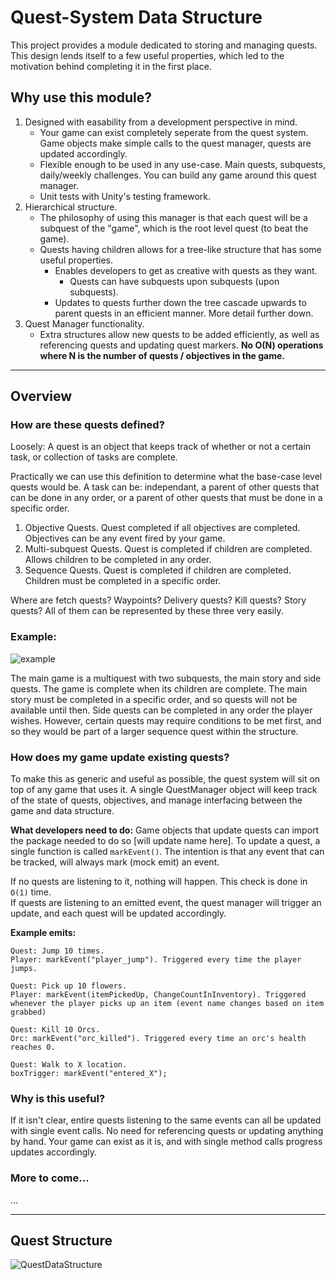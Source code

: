 # Quest-System Data Structure

This project provides a module dedicated to storing and managing quests. This design lends itself to a few useful properties, which led to the motivation behind completing it in the first place.

## Why use this module?

1. Designed with easability from a development perspective in mind. 
    - Your game can exist completely seperate from the quest system. Game objects make simple calls to the quest manager, quests are updated accordingly.
    - Flexible enough to be used in any use-case. Main quests, subquests, daily/weekly challenges. You can build any game around this quest manager.
    - Unit tests with Unity's testing framework.
2. Hierarchical structure.
    - The philosophy of using this manager is that each quest will be a subquest of the "game", which is the root level quest (to beat the game). 
    - Quests having children allows for a tree-like structure that has some useful properties.
      - Enables developers to get as creative with quests as they want.
        - Quests can have subquests upon subquests (upon subquests).
      - Updates to quests further down the tree cascade upwards to parent quests in an efficient manner. More detail further down. 
3. Quest Manager functionality.
    - Extra structures allow new quests to be added efficiently, as well as referencing quests and updating quest markers. **No O(N) operations where N is the number of quests / objectives in the game.** 
    
---

## Overview

### How are these quests defined?

Loosely: A quest is an object that keeps track of whether or not a certain task, or collection of tasks are complete.

Practically we can use this definition to determine what the base-case level quests would be. A task can be: independant, a parent of other quests that can be done in any order, or a parent of other quests that must be done in a specific order.

1. Objective Quests. Quest completed if all objectives are completed. Objectives can be any event fired by your game.
2. Multi-subquest Quests. Quest is completed if children are completed. Allows children to be completed in any order. 
3. Sequence Quests. Quest is completed if children are completed. Children must be completed in a specific order.

Where are fetch quests? Waypoints? Delivery quests? Kill quests? Story quests? All of them can be represented by these three very easily. 

### Example:

![example](https://user-images.githubusercontent.com/33844493/197101396-adb146ce-595f-4f30-bcd4-524d92a5ce0c.jpg)

The main game is a multiquest with two subquests, the main story and side quests. The game is complete when its children are complete.
The main story must be completed in a specific order, and so quests will not be available until then.
Side quests can be completed in any order the player wishes. However, certain quests may require conditions to be met first, and so they would be part of a larger sequence quest within the structure.

### How does my game update existing quests?

To make this as generic and useful as possible, the quest system will sit on top of any game that uses it. A single QuestManager object will keep track of the state of quests, objectives, and manage interfacing between the game and data structure. 

**What developers need to do:**
Game objects that update quests can import the package needed to do so [will update name here]. To update a quest, a single function is called `markEvent()`. The intention is that any event that can be tracked, will always mark (mock emit) an event. 

If no quests are listening to it, nothing will happen. This check is done in `O(1)` time.  
If quests are listening to an emitted event, the quest manager will trigger an update, and each quest will be updated accordingly.

**Example emits:**
```
Quest: Jump 10 times.
Player: markEvent("player_jump"). Triggered every time the player jumps.

Quest: Pick up 10 flowers.
Player: markEvent(itemPickedUp, ChangeCountInInventory). Triggered whenever the player picks up an item (event name changes based on item grabbed)

Quest: Kill 10 Orcs.
Orc: markEvent("orc_killed"). Triggered every time an orc's health reaches 0.

Quest: Walk to X location.
boxTrigger: markEvent("entered_X");
```
### Why is this useful?

If it isn't clear, entire quests listening to the same events can all be updated with single event calls. No need for referencing quests or updating anything by hand. Your game can exist as it is, and with single method calls progress updates accordingly.

### More to come...

...

---
## Quest Structure

![QuestDataStructure](https://user-images.githubusercontent.com/33844493/197097237-60af9b28-019e-43e9-9cc5-ee24e23753dd.jpg)
